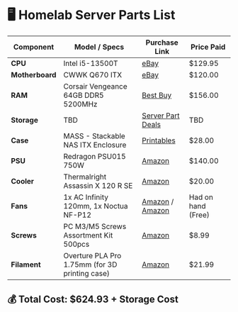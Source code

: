 # 🖥️ Homelab Server Parts List

| Component       | Model / Specs                            | Purchase Link | Price Paid  |
|---------------|--------------------------------|--------------|------------|
| **CPU**       | Intel i5-13500T               | [eBay](https://www.ebay.com/sch/i.html?_id=335854983254&_nkw=Intel+i5-13500T+SRMBQ+1.60GHz+14-Core+Socket+LGA+1700+Processor) | $129.95 |
| **Motherboard** | CWWK Q670 ITX               | [eBay](https://www.ebay.com/itm/356005779601?var=625053552544) | $120.00 |
| **RAM**       | Corsair Vengeance 64GB DDR5 5200MHz | [Best Buy](https://www.bestbuy.com/site/corsair-vengeance-64gb-2x32gb-ddr5-5200mhz-c40-udimm-desktop-memory-black/6496083.p?sb_share_source=PDP&skuId=6496083) | $156.00 |
| **Storage**   | TBD                             | [Server Part Deals](https://serverpartdeals.com/collections/manufacturer-recertified-drives?sort=price-ascending&pf_t_interface_type=interface%3ASATA) | TBD    |
| **Case**      | MASS - Stackable NAS ITX Enclosure | [Printables](https://www.printables.com/model/714333-modular-4-12-bay-nas-itx-case-modcase-mass) | $28.00  |
| **PSU**       | Redragon PSU015 750W           | [Amazon](https://www.amazon.com/dp/B0C7KCC3DK) | $140.00 |
| **Cooler**    | Thermalright Assassin X 120 R SE | [Amazon](https://www.amazon.com/dp/B0C65VG5BT) | $20.00  |
| **Fans**      | 1x AC Infinity 120mm, 1x Noctua NF-P12 | [Amazon](https://www.amazon.com/dp/B0DGGKQFM6) / [Amazon](http://amazon.com/dp/B09DCKV4Y3) | Had on hand (Free) |
| **Screws**    | PC M3/M5 Screws Assortment Kit 500pcs | [Amazon](https://www.amazon.com/dp/B0DJQHC7K9) | $8.99   |
| **Filament**  | Overture PLA Pro 1.75mm (for 3D printing case) | [Amazon](https://www.amazon.com/dp/B0DC681QLV) | $21.99  |

## 💰 Total Cost: **$624.93 + Storage Cost**
